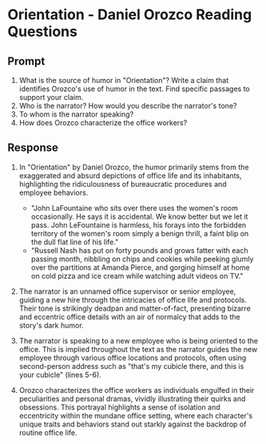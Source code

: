 # Orientation - Daniel Orozco Reading Questions

## Prompt

1. What is the source of humor in "Orientation"? Write a claim that identifies Orozco's use of humor in the text. Find specific passages to support your claim.
2. Who is the narrator? How would you describe the narrator's tone?
3. To whom is the narrator speaking?
4. How does Orozco characterize the office workers? 

## Response

1. In "Orientation" by Daniel Orozco, the humor primarily stems from the exaggerated and absurd depictions of office life and its inhabitants, highlighting the ridiculousness of bureaucratic procedures and employee behaviors. 

    - "John LaFountaine who sits over there uses the women's room occasionally. He says it is accidental. We know better but we let it pass. John LeFountaine is harmless, his forays into the forbidden territory of the women's room simply a benign thrill, a faint blip on the dull flat line of his life."
    - "Russell Nash has put on forty pounds and grows fatter with each passing month, nibbling on chips and cookies while peeking glumly over the partitions at Amanda Pierce, and gorging himself at home on cold pizza and ice cream while watching adult videos on TV."

2. The narrator is an unnamed office supervisor or senior employee, guiding a new hire through the intricacies of office life and protocols. Their tone is strikingly deadpan and matter-of-fact, presenting bizarre and eccentric office details with an air of normalcy that adds to the story's dark humor.
3. The narrator is speaking to a new employee who is being oriented to the office. This is implied throughout the text as the narrator guides the new employee through various office locations and protocols, often using second-person address such as "that's my cubicle there, and this is your cubicle" (lines 5-6).
4. Orozco characterizes the office workers as individuals engulfed in their peculiarities and personal dramas, vividly illustrating their quirks and obsessions. This portrayal highlights a sense of isolation and eccentricity within the mundane office setting, where each character's unique traits and behaviors stand out starkly against the backdrop of routine office life.